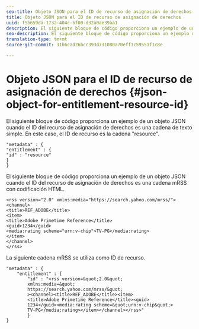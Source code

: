 ```yaml
---
seo-title: Objeto JSON para el ID de recurso de asignación de derechos
title: Objeto JSON para el ID de recurso de asignación de derechos
uuid: f5b659da-1732-404c-bf00-d32a0ae39aa1
description: El siguiente bloque de código proporciona un ejemplo de un objeto JSON cuando el ID del recurso de asignación de derechos es una cadena de texto simple.
seo-description: El siguiente bloque de código proporciona un ejemplo de un objeto JSON cuando el ID del recurso de asignación de derechos es una cadena de texto simple.
translation-type: tm+mt
source-git-commit: 31b6cad26bcc393d731080a70eff1c59551f1c8e

---
```



# Objeto JSON para el ID de recurso de asignación de derechos {#json-object-for-entitlement-resource-id}

El siguiente bloque de código proporciona un ejemplo de un objeto JSON cuando el ID del recurso de asignación de derechos es una cadena de texto simple. En este caso, el ID de recurso es la cadena &quot;resource&quot;.

```
"metadata" : { 
"entitlement" : { 
"id" : "resource" 
} 
}
```

El siguiente bloque de código proporciona un ejemplo de un objeto JSON cuando el ID del recurso de asignación de derechos es una cadena mRSS con codificación HTML.

```
<rss version="2.0" xmlns:media="https://search.yahoo.com/mrss/"> 
<channel> 
<title>REF_ADOBE</title> 
<item> 
<title>Adobe Primetime Reference</title> 
<guid>1234</guid> 
<media:rating scheme="urn:v-chip">TV-PG</media:rating> 
</item> 
</channel> 
</rss>
```

La siguiente cadena mRSS se utiliza como ID de recurso.

```
"metadata" : { 
    "entitlement" : { 
        "id" : "<rss version=&quot;2.0&quot; 
        xmlns:media=&quot; 
        https://search.yahoo.com/mrss/&quot; 
        ><channel><title>REF_ADOBE</title><item> 
        <title>Adobe Primetime Reference</title><guid> 
        1234</guid><media:rating scheme=&quot;urn:v-chip&quot;> 
        TV-PG</media:rating></item></channel></rss>" 
        } 
} 
```

